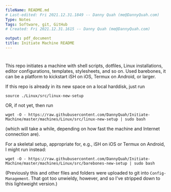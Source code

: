 ```yaml
---
fileName: README.md
# Last-edited: Fri 2021.12.31.1849 -- Danny Quah (me@DannyQuah.com)
Type: Notes
Tags: Software, git, GitHub
# Created: Fri 2021.12.31.1615 -- Danny Quah (me@DannyQuah.com)

output: pdf_document
title: Initiate Machine README
---
```

# 
This repo initiates a machine with shell scripts, dotfiles, Linux installations, editor configurations, templates, stylesheets, and so on.  Used barebones, it can be a platform to kickstart iSH on iOS, Termux on Android, or larger.

If this repo is already in its new space on a local harddisk, just run

```
source ./Linux/src/linux-new-setup
```

OR, if not yet, then run

```
wget -O - https://raw.githubusercontent.com/DannyQuah/Initiate-Machine/master/machines/Linux/src/linux-new-setup | sudo bash
```

(which will take a while, depending on how fast the machine and Internet connection are).  

For a skeletal setup, appropriate for, e.g., iSH on iOS or Termux on Android, I might run instead:

```
wget -O - https://raw.githubusercontent.com/DannyQuah/Initiate-Machine/master/machines/Linux/src/barebones-new-setup | sudo bash
```

(Previously this and other files and folders were uploaded to git into `Config-Management`.  That got too unwieldy, however, and so I've stripped down to this lightweight version.)

<!---
   Invisible section: README.md
-->

